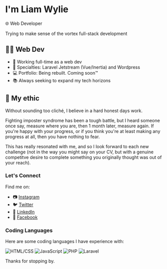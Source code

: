 # I'm Liam Wylie

🌐 Web Developer

Trying to make sense of the vortex full-stack development

## 👨‍💻 Web Dev

- 💼 Working full-time as a web dev
- 🚀 Specialties: Laravel Jetstream (Vue/Inertia) and Wordpress
- 💻 Portfolio: Being rebuilt. Coming soon™
- 📚 Always seeking to expand my tech horizons

## 🌟 My ethic

Without sounding too cliché, I believe in a hard honest days work.

Fighting imposter syndrome has been a tough battle, but I heard someone once say, measure where you are, then 1 month later, measure again.
If you're happy with your progress, or if you think you're at least making any progress at all, then you have nothing to fear.

This has really resonated with me, and so I look forward to each new challenge (not in the way you might say on your CV, but with a genuine competitve desire to complete something you originally thought was out of your reach).

### Let's Connect

Find me on:

- 📷 [Instagram](https://www.instagram.com/liamwylie/)
- 🐦 [Twitter](https://twitter.com/LiamWylieDev)
- 💼 [LinkedIn](https://www.linkedin.com/feed/)
- 📘 [Facebook](https://www.facebook.com/liam.t.wylie)

### Coding Languages

Here are some coding languages I have experience with:

![HTML/CSS](https://img.shields.io/badge/HTML%2FCSS-Intermediate-blue)
![JavaScript](https://img.shields.io/badge/JavaScript-Intermediate-yellow)
![PHP](https://img.shields.io/badge/PHP-Intermediate-purple)
![Laravel](https://img.shields.io/badge/Laravel-Learning-orange)

Thanks for stopping by.
